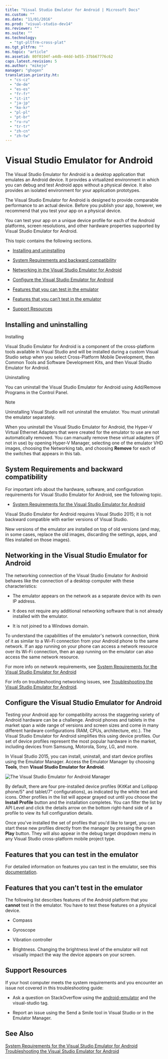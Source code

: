 ```yaml
---
title: "Visual Studio Emulator for Android | Microsoft Docs"
ms.custom: ""
ms.date: "11/01/2016"
ms.prod: "visual-studio-dev14"
ms.reviewer: ""
ms.suite: ""
ms.technology: 
  - "tgt-pltfrm-cross-plat"
ms.tgt_pltfrm: ""
ms.topic: "article"
ms.assetid: 80f0104f-a4db-44dd-bd55-37bb67776c62
caps.latest.revision: 5
ms.author: "mikejo"
manager: "ghogen"
translation.priority.ht: 
  - "cs-cz"
  - "de-de"
  - "es-es"
  - "fr-fr"
  - "it-it"
  - "ja-jp"
  - "ko-kr"
  - "pl-pl"
  - "pt-br"
  - "ru-ru"
  - "tr-tr"
  - "zh-cn"
  - "zh-tw"
---
```

# Visual Studio Emulator for Android
The Visual Studio Emulator for Android is a desktop application that emulates an Android device. It provides a virtualized environment in which you can debug and test Android apps without a physical device. It also provides an isolated environment for your application prototypes.  
  
 The Visual Studio Emulator for Android is designed to provide comparable performance to an actual device. Before you publish your app, however, we recommend that you test your app on a physical device.  
  
 You can test your app on a unique device profile for each of the Android platforms, screen resolutions, and other hardware properties supported by Visual Studio Emulator for Android.  
  
 This topic contains the following sections.  
  
-   [Installing and uninstalling](#Installing)  
  
-   [System Requirements and backward compatibility](#Requirements)  
  
-   [Networking in the Visual Studio Emulator for Android](#Networking)  
  
-   [Configure the Visual Studio Emulator for Android](#Configuring)  
  
-   [Features that you can test in the emulator](#FeaturesTest)  
  
-   [Features that you can’t test in the emulator](#FeaturesNonTest)  
  
-   [Support Resources](#Support)  
  
##  <a name="Installing"></a> Installing and uninstalling  
 Installing  
  
 Visual Studio Emulator for Android is a component of the cross-platform tools available in Visual Studio and will be installed during a custom Visual Studio setup when you select Cross-Platform Mobile Development, then Common Tools and Software Development Kits, and then Visual Studio Emulator for Android.  
  
 Uninstalling  
  
 You can uninstall the Visual Studio Emulator for Android using Add/Remove Programs in the Control Panel.  
  
> [!NOTE]
>  Uninstalling Visual Studio will not uninstall the emulator. You must uninstall the emulator separately.  
  
 When you uninstall the Visual Studio Emulator for Android, the Hyper-V Virtual Ethernet Adapters that were created for the emulator to use are not automatically removed. You can manually remove these virtual adapters (if not in use) by opening Hyper-V Manager, selecting one of the emulator VHD images, choosing the Networking tab, and choosing **Remove** for each of the switches that appears in this tab.  
  
##  <a name="Requirements"></a> System Requirements and backward compatibility  
 For important info about the hardware, software, and configuration requirements for Visual Studio Emulator for Android, see the following topic.  
  
-   [System Requirements for the Visual Studio Emulator for Android](../cross-platform/system-requirements-for-the-visual-studio-emulator-for-android.md)  
  
 Visual Studio Emulator for Android requires Visual Studio 2015; it is not backward compatible with earlier versions of Visual Studio.  
  
 New versions of the emulator are installed on top of old versions (and may, in some cases, replace the old images, discarding the settings, apps, and files installed on those images).  
  
##  <a name="Networking"></a> Networking in the Visual Studio Emulator for Android  
 The networking connection of the Visual Studio Emulator for Android behaves like the connection of a desktop computer with these characteristics:  
  
-   The emulator appears on the network as a separate device with its own IP address.  
  
-   It does not require any additional networking software that is not already installed with the emulator.  
  
-   It is not joined to a Windows domain.  
  
 To understand the capabilities of the emulator's network connection, think of it as similar to a Wi-Fi connection from your Android phone to the same network. If an app running on your phone can access a network resource over its Wi-Fi connection, then an app running on the emulator can also access the same network resource.  
  
 For more info on network requirements, see [System Requirements for the Visual Studio Emulator for Android](../cross-platform/system-requirements-for-the-visual-studio-emulator-for-android.md)  
  
 For info on troubleshooting networking issues, see [Troubleshooting the Visual Studio Emulator for Android](../cross-platform/troubleshooting-the-visual-studio-emulator-for-android.md).  
  
##  <a name="Configuring"></a> Configure the Visual Studio Emulator for Android  
 Testing your Android app for compatibility across the staggering variety of Android hardware can be a challenge. Android phones and tablets in the market span a wide range of versions and screen sizes and come in many different hardware configurations (RAM, CPUs, architecture, etc.). The Visual Studio Emulator for Android simplifies this using device profiles. Our set of device profiles represent the most popular hardware in the market, including devices from Samsung, Motorola, Sony, LG, and more.  
  
 In Visual Studio 2015, you can install, uninstall, and start device profiles using the Emulator Manager. Access the Emulator Manager by choosing **Tools**, then **Visual Studio Emulator for Android**.  
  
 ![The Visual Studio Emulator for Android Manager](../cross-platform/media/android_emu_manager.png "Android_Emu_Manager")  
  
 By default, there are four pre-installed device profiles (KitKat and Lollipop phone/5" and tablet/7" configurations), as indicated by the white text and icons. Other profiles in the list will appear grayed out until you choose the **Install Profile** button and the installation completes. You can filter the list by API Level and click the details arrow on the bottom right-hand side of a profile to view its full configuration details.  
  
 Once you've installed the set of profiles that you'd like to target, you can start these new profiles directly from the manager by pressing the green **Play** button. They will also appear in the debug target dropdown menu in any Visual Studio cross-platform mobile project type.  
  
##  <a name="FeaturesTest"></a> Features that you can test in the emulator  
 For detailed information on features you can test in the emulator, see this [documentation](http://blogs.msdn.com/b/visualstudioalm/archive/2014/11/12/introducing-visual-studio-s-emulator-for-android.aspx).  
  
##  <a name="FeaturesNonTest"></a> Features that you can’t test in the emulator  
 The following list describes features of the Android platform that you **cannot** test in the emulator. You have to test these features on a physical device.  
  
-   Compass  
  
-   Gyroscope  
  
-   Vibration controller  
  
-   Brightness. Changing the brightness level of the emulator will not visually impact the way the device appears on your screen.  
  
##  <a name="Support"></a> Support Resources  
 If your host computer meets the system requirements and you encounter an issue not covered in this troubleshooting guide:  
  
-   Ask a question on StackOverflow using the [android-emulator](http://stackoverflow.com/questions/tagged/android-emulator) and the visual-studio tag.  
  
-   Report an issue using the Send a Smile tool in Visual Studio or in the Emulator Manager.  
  
## See Also  
 [System Requirements for the Visual Studio Emulator for Android](../cross-platform/system-requirements-for-the-visual-studio-emulator-for-android.md)   
 [Troubleshooting the Visual Studio Emulator for Android](../cross-platform/troubleshooting-the-visual-studio-emulator-for-android.md)
